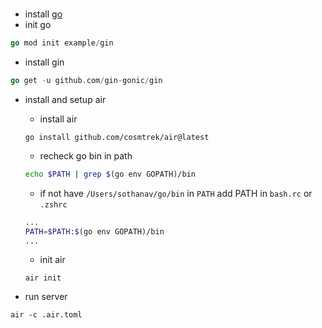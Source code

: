 # 
- install <a href="https://go.dev/dl/"> go </a>
- init go
```go
go mod init example/gin
```
- install gin
```go
go get -u github.com/gin-gonic/gin
```
- install and setup air
    - install air
    ```
    go install github.com/cosmtrek/air@latest
    ```

    - recheck go bin in path
    ```bash
    echo $PATH | grep $(go env GOPATH)/bin
    ```
    - if not have `/Users/sothanav/go/bin` in `PATH` add PATH in `bash.rc` or `.zshrc`
    ```bash
    ...
    PATH=$PATH:$(go env GOPATH)/bin
    ...
    ```
    - init air
    ```
    air init
    ```
- run server
```
air -c .air.toml
```